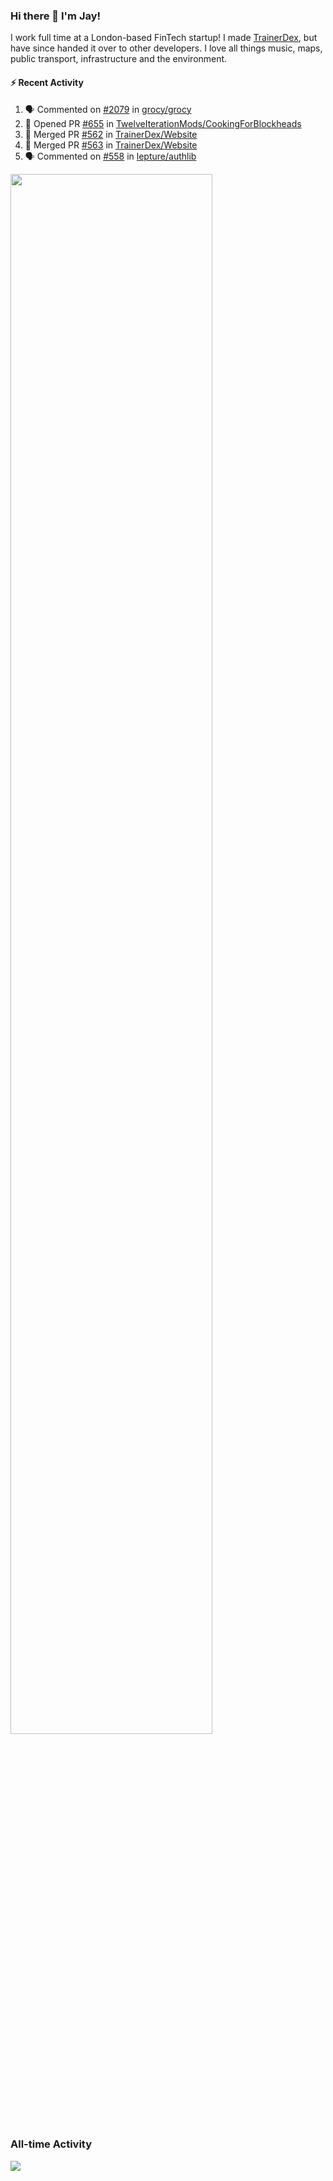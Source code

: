 ### Hi there 👋 I'm Jay!
I work full time at a London-based FinTech startup! I made [TrainerDex](https://www.github.com/TrainerDex), but have since handed it over to other developers. I love all things music, maps, public transport, infrastructure and the environment.

#### :zap: Recent Activity
<!--START_SECTION:activity-->
1. 🗣 Commented on [#2079](https://github.com/grocy/grocy/issues/2079#issuecomment-1639907059) in [grocy/grocy](https://github.com/grocy/grocy)
2. 💪 Opened PR [#655](https://github.com/TwelveIterationMods/CookingForBlockheads/pull/655) in [TwelveIterationMods/CookingForBlockheads](https://github.com/TwelveIterationMods/CookingForBlockheads)
3. 🎉 Merged PR [#562](https://github.com/TrainerDex/Website/pull/562) in [TrainerDex/Website](https://github.com/TrainerDex/Website)
4. 🎉 Merged PR [#563](https://github.com/TrainerDex/Website/pull/563) in [TrainerDex/Website](https://github.com/TrainerDex/Website)
5. 🗣 Commented on [#558](https://github.com/lepture/authlib/pull/558#issuecomment-1610885352) in [lepture/authlib](https://github.com/lepture/authlib)
<!--END_SECTION:activity-->

[<img src="https://wakatime.com/share/@TurnrDev/4142a9ac-7325-4d2f-a2bb-ec199b5c798c.svg" width="80%" />](https://wakatime.com/@TurnrDev)  


### All-time Activity
[<img src="https://github-readme-stats.vercel.app/api/wakatime?username=TurnrDev&layout=compact" />](https://wakatime.com/@TurnrDev)

